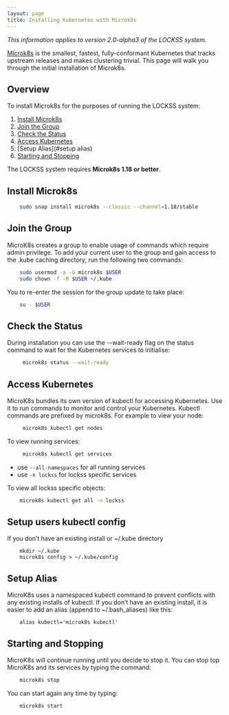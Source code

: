 ```yaml
---
layout: page
title: Installing Kubernetes with Microk8s
---
```


*This information applies to version 2.0-alpha3 of the LOCKSS system.*

[Microk8s](https://microk8s.io/) is the smallest, fastest, fully-conformant Kubernetes that tracks upstream releases and makes clustering trivial. This page will walk you through the initial installation of Microk8s.

## Overview

To install Microk8s for the purposes of running the LOCKSS system:

1.  [Install Microk8s](#install-microk8s)
1.  [Join the Group](#join-the-group)
1.  [Check the Status](#check-the-status)
1.  [Access Kubernetes](#check-the-status)
1.  [Setup Alias](#setup alias)
1.  [Starting and Stopping](#starting-and-stopping)

The LOCKSS system requires **Microk8s 1.18 or better**.

## Install Microk8s
```bash
    sudo snap install microk8s --classic --channel=1.18/stable
```

## Join the Group
MicroK8s creates a group to enable usage of commands which require admin privilege. To add your current user to the group and gain access to the .kube caching directory, run the following two commands:
```bash
    sudo usermod -a -G microk8s $USER
    sudo chown -f -R $USER ~/.kube
```
You  to re-enter the session for the group update to take place:
```bash
    su - $USER
```

## Check the Status
During installation you can use the --wait-ready flag  on the status command to wait for the Kubernetes services to initialise:
```bash
     microk8s status --wait-ready
```

## Access Kubernetes
MicroK8s bundles its own version of kubectl for accessing Kubernetes. Use it to run commands to monitor and control your Kubernetes. Kubectl commands are prefixed by microk8s. For example to view your node:
```bash
     microk8s kubectl get nodes
```
To view running services:
```bash
     microk8s kubectl get services
```
* use `--all-namespaces` for all running services
* use `-n lockss` for lockss specific services

To view all lockss specific objects:
```bash
    microk8s kubectl get all -n lockss
```
## Setup users kubectl config
If you don’t have an existing install or ~/.kube directory
```
    mkdir ~/.kube
    microk8s config > ~/.kube/config
```
## Setup Alias
MicroK8s uses a namespaced kubectl command to prevent conflicts with any existing installs of kubectl. If you don’t have an existing install, it is easier to add an alias (append to ~/.bash_aliases) like this:
```
    alias kubectl='microk8s kubectl'
``` 
## Starting and Stopping
MicroK8s will continue running until you decide to stop it. You can stop top MicroK8s and its services by typing the command:
```bash
    microk8s stop
```
You can start again any time by typing:
```bash
    microk8s start
```

